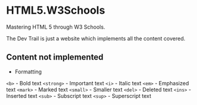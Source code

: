 # HTML5.W3Schools
 Mastering HTML 5 through W3 Schools. 

 The Dev Trail is just a website which implements all the content covered.

 ## Content not implemented

 - Formatting

 ``<b>`` - Bold text
 ``<strong>`` - Important text
 ``<i>`` - Italic text
 ``<em>`` - Emphasized text
 ``<mark>`` - Marked text
 ``<small>`` - Smaller text
 ``<del>`` - Deleted text
 ``<ins>`` - Inserted text
 ``<sub>`` - Subscript text
 ``<sup>`` - Superscript text


